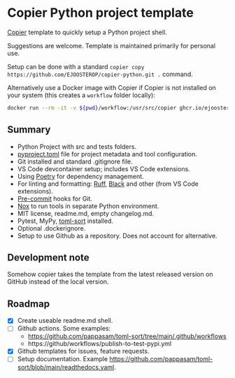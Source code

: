 # Copier Python project template

[Copier][copier-url] template to quickly setup a Python project shell.

Suggestions are welcome. Template is maintained primarily for personal use.

Setup can be done with a standard `copier copy https://github.com/EJOOSTEROP/copier-python.git .` command.

Alternatively use a Docker image with Copier if Copier is not installed on your system (this creates a `workflow` folder locally):
```sh
docker run --rm -it -v ${pwd}/workflow:/usr/src/copier ghcr.io/ejoosterop/docker-copier copier copy gh:EJOOSTEROP/copier-python.git /usr/src/copier
```

## Summary
- Python Project with src and tests folders.
- [pyproject.toml][toml-url] file for project metadata and tool configuration.
- Git installed and standard .gitignore file.
- VS Code devcontainer setup; includes VS Code extensions.
- Using [Poetry][poetry-url] for dependency management.
- For linting and formatting: [Ruff][ruff-url], [Black][black-url] and other (from VS Code extensions).
- [Pre-commit][precommit-url] hooks for Git.
- [Nox][nox-url] to run tools in separate Python environment.
- MIT license, readme.md, empty changelog.md.
- Pytest, MyPy, [toml-sort][toml-sort-url] installed.
- Optional .dockerignore.
- Setup to use Github as a repository. Does not account for alternative.

## Development note
Somehow copier takes the template from the latest released version on GitHub instead of the local version.

## Roadmap
- [x] Create useable readme.md shell.
- [ ] Github actions. Some examples:
    - https://github.com/pappasam/toml-sort/tree/main/.github/workflows
    - https://github/workflows/publish-to-test-pypi.yml
- [x] Github templates for issues, feature requests.
- [ ] Setup documentation. Example https://github.com/pappasam/toml-sort/blob/main/readthedocs.yaml.

[black-url]: https://black.readthedocs.io/en/stable/
[copier-url]: https://github.com/copier-org/copier
[nox-url]: https://nox.thea.codes/en/stable/
[poetry-url]: https://python-poetry.org/
[precommit-url]: https://pre-commit.com/
[ruff-url]: https://beta.ruff.rs/docs/
[toml-url]: https://peps.python.org/pep-0621/
[toml-spec-url]: https://packaging.python.org/en/latest/specifications/declaring-project-metadata/#declaring-project-metadata
[toml-sort-url]: https://toml-sort.readthedocs.io/en/latest/
